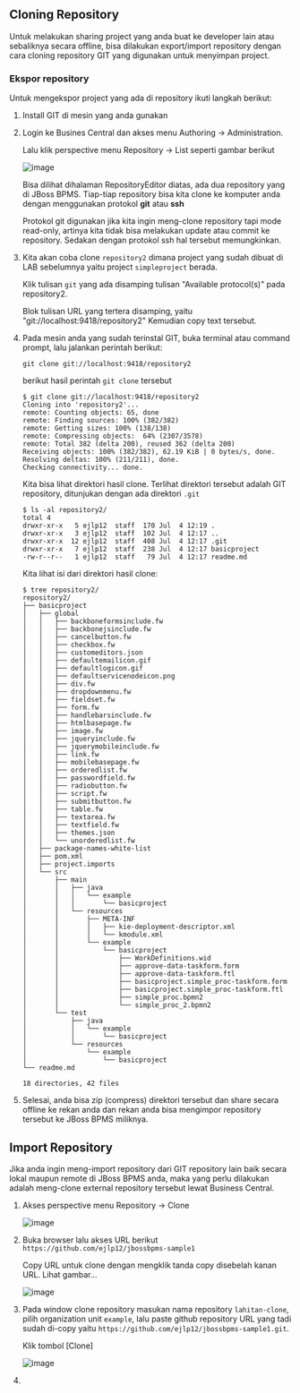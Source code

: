 ## Cloning Repository

Untuk melakukan sharing project yang anda buat ke developer lain atau sebaliknya secara offline, bisa dilakukan export/import repository dengan cara cloning repository GIT yang digunakan untuk menyimpan project.

### Ekspor repository

Untuk mengekspor project yang ada di repository ikuti langkah berikut:

1.  Install GIT di mesin yang anda gunakan

2.  Login ke Busines Central dan akses menu Authoring -> Administration.

    Lalu klik perspective menu Repository -> List seperti gambar berikut
    
    ![image](https://cloud.githubusercontent.com/assets/3068071/8506577/f1b8bf52-2244-11e5-9f7c-6528dc2cc064.png)
    
    Bisa dilihat dihalaman RepositoryEditor diatas, ada dua repository yang di JBoss BPMS. Tiap-tiap repository bisa kita clone ke komputer anda dengan menggunakan protokol **git** atau **ssh**
    
    Protokol git digunakan jika kita ingin meng-clone repository tapi mode read-only, artinya kita tidak bisa melakukan update atau commit ke repository. Sedakan dengan protokol ssh hal tersebut memungkinkan. 
    
3.  Kita akan coba clone `repository2` dimana project yang sudah dibuat di LAB sebelumnya yaitu project `simpleproject` berada.

    Klik tulisan `git` yang ada disamping tulisan "Available protocol(s)" pada repository2.
   
    Blok tulisan URL yang tertera disamping, yaitu "git://localhost:9418/repository2"
    Kemudian copy text tersebut.
   
4.  Pada mesin anda yang sudah terinstal GIT, buka terminal atau command prompt, lalu jalankan perintah berikut:

    ```
    git clone git://localhost:9418/repository2
    ```
    
    berikut hasil perintah `git clone` tersebut
    
    ```
    $ git clone git://localhost:9418/repository2
    Cloning into 'repository2'...
    remote: Counting objects: 65, done
    remote: Finding sources: 100% (382/382)
    remote: Getting sizes: 100% (138/138)
    remote: Compressing objects:  64% (2307/3578)
    remote: Total 382 (delta 200), reused 362 (delta 200)
    Receiving objects: 100% (382/382), 62.19 KiB | 0 bytes/s, done.
    Resolving deltas: 100% (211/211), done.
    Checking connectivity... done.
    ```
    
    Kita bisa  lihat direktori hasil clone. Terlihat direktori tersebut adalah GIT repository, ditunjukan dengan ada direktori `.git`
    ```
    $ ls -al repository2/
    total 4
    drwxr-xr-x   5 ejlp12  staff  170 Jul  4 12:19 .
    drwxr-xr-x   3 ejlp12  staff  102 Jul  4 12:17 ..
    drwxr-xr-x  12 ejlp12  staff  408 Jul  4 12:17 .git
    drwxr-xr-x   7 ejlp12  staff  238 Jul  4 12:17 basicproject
    -rw-r--r--   1 ejlp12  staff   79 Jul  4 12:17 readme.md
    ```
    
    Kita lihat isi dari direktori hasil clone:
    
    
    ```
    $ tree repository2/
    repository2/
    ├── basicproject
    │   ├── global
    │   │   ├── backboneformsinclude.fw
    │   │   ├── backbonejsinclude.fw
    │   │   ├── cancelbutton.fw
    │   │   ├── checkbox.fw
    │   │   ├── customeditors.json
    │   │   ├── defaultemailicon.gif
    │   │   ├── defaultlogicon.gif
    │   │   ├── defaultservicenodeicon.png
    │   │   ├── div.fw
    │   │   ├── dropdownmenu.fw
    │   │   ├── fieldset.fw
    │   │   ├── form.fw
    │   │   ├── handlebarsinclude.fw
    │   │   ├── htmlbasepage.fw
    │   │   ├── image.fw
    │   │   ├── jqueryinclude.fw
    │   │   ├── jquerymobileinclude.fw
    │   │   ├── link.fw
    │   │   ├── mobilebasepage.fw
    │   │   ├── orderedlist.fw
    │   │   ├── passwordfield.fw
    │   │   ├── radiobutton.fw
    │   │   ├── script.fw
    │   │   ├── submitbutton.fw
    │   │   ├── table.fw
    │   │   ├── textarea.fw
    │   │   ├── textfield.fw
    │   │   ├── themes.json
    │   │   └── unorderedlist.fw
    │   ├── package-names-white-list
    │   ├── pom.xml
    │   ├── project.imports
    │   └── src
    │       ├── main
    │       │   ├── java
    │       │   │   └── example
    │       │   │       └── basicproject
    │       │   └── resources
    │       │       ├── META-INF
    │       │       │   ├── kie-deployment-descriptor.xml
    │       │       │   └── kmodule.xml
    │       │       └── example
    │       │           └── basicproject
    │       │               ├── WorkDefinitions.wid
    │       │               ├── approve-data-taskform.form
    │       │               ├── approve-data-taskform.ftl
    │       │               ├── basicproject.simple_proc-taskform.form
    │       │               ├── basicproject.simple_proc-taskform.ftl
    │       │               ├── simple_proc.bpmn2
    │       │               └── simple_proc_2.bpmn2
    │       └── test
    │           ├── java
    │           │   └── example
    │           │       └── basicproject
    │           └── resources
    │               └── example
    │                   └── basicproject
    └── readme.md

    18 directories, 42 files
    ```
    
   
5.  Selesai, anda bisa zip (compress) direktori tersebut dan share secara offline ke rekan anda dan rekan anda bisa mengimpor repository tersebut ke JBoss BPMS miliknya.

## Import Repository

Jika anda ingin meng-import repository dari GIT repository lain baik secara lokal maupun remote di JBoss BPMS anda, maka yang perlu dilakukan adalah meng-clone external repository tersebut lewat Business Central.

1.  Akses perspective menu Repository -> Clone  

    ![image](https://cloud.githubusercontent.com/assets/3068071/8506973/3dd38b42-2259-11e5-8e4c-bce618eedbb7.png)
    
2.  Buka browser lalu akses URL berikut `https://github.com/ejlp12/jbossbpms-sample1`
    
    Copy URL untuk clone dengan mengklik tanda copy disebelah kanan URL. Lihat gambar...
    
    ![image](https://cloud.githubusercontent.com/assets/3068071/8507044/a814f3e4-225c-11e5-80e2-ea1496a651b0.png)
    

3.  Pada window clone repository masukan nama repository `lahitan-clone`, pilih organization unit `example`, lalu paste github repository URL yang tadi sudah di-copy yaitu `https://github.com/ejlp12/jbossbpms-sample1.git`.

    Klik tombol [Clone]

    ![image](https://cloud.githubusercontent.com/assets/3068071/8507023/9ef241fa-225b-11e5-9170-fdcbd24c0938.png)

4.
